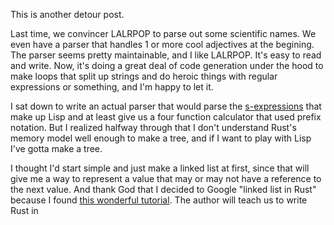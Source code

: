 This is another detour post.

Last time, we convincer LALRPOP to parse out some scientific names. We 
even have a parser that handles 1 or more cool adjectives at the begining. The
parser seems pretty maintainable, and I like LALRPOP. It's easy to read and
write. Now, it's doing a great deal of code generation under the hood to 
make loops that split up strings and do heroic things with regular expressions
or something, and I'm happy to let it. 

I sat down to write an actual parser that would parse the [s-expressions](https://en.wikipedia.org/wiki/S-expression)
that make up Lisp and at least give  us a four function calculator that used
prefix notation. But I realized halfway through that I don't understand
Rust's memory model well enough to make a tree, and if I want to play 
with Lisp I've gotta make a tree. 

I thought I'd start simple and just make a linked list at first, since that 
will give me a way to represent a value that may or may not have a reference
to the next value. And thank God that I decided to Google "linked list in 
Rust" because I found [this wonderful tutorial](http://cglab.ca/~abeinges/blah/too-many-lists/book/README.html).
The author will teach us to write Rust in 
